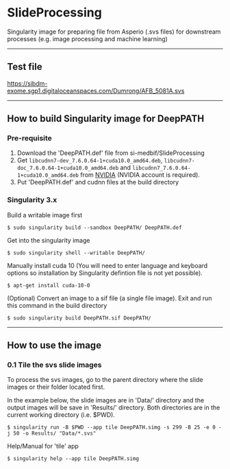 # SlideProcessing
Singularity image for preparing file from Asperio (.svs files) for downstream processes (e.g. image processing and machine learning)

---
## Test file
https://sibdm-exome.sgp1.digitaloceanspaces.com/Dumrong/AFB_5081A.svs

---
## How to build Singularity image for DeepPATH

### Pre-requisite
1. Download the 'DeepPATH.def' file from si-medbif/SlideProcessing
2. Get `libcudnn7-dev_7.6.0.64-1+cuda10.0_amd64.deb`, `libcudnn7-doc_7.6.0.64-1+cuda10.0_amd64.deb` and `libcudnn7_7.6.0.64-1+cuda10.0_amd64.deb` from [NVIDIA](https://developer.nvidia.com/rdp/form/cudnn-download-survey) (NVIDIA account is required).
3. Put 'DeepPATH.def' and cudnn files at the build directory

### Singularity 3.x
Build a writable image first
```shell
$ sudo singularity build --sandbox DeepPATH/ DeepPATH.def
```
Get into the singularity image 
```shell
$ sudo singularity shell --writable DeepPATH/
```
Manually install cuda 10 (You will need to enter language and keyboard options so installation by Singularity defintion file is not yet possible).
```shell
$ apt-get install cuda-10-0
```

(Optional) Convert an image to a sif file (a single file image). Exit and run this command in the build directory
```shell
$ sudo singularity build DeepPATH.sif DeepPATH/
```

---
## How to use the image

### 0.1 Tile the svs slide images

To process the svs images, go to the parent directory where the slide images or their folder located first. 

In the example below, the slide images are in 'Data/' directory and the output images will be save in 'Results/' directory. Both directories are in the current working directory (i.e. $PWD).

```shell
$ singularity run -B $PWD --app tile DeepPATH.simg -s 299 -B 25 -e 0 -j 50 -o Results/ "Data/*.svs"
```
Help/Manual for 'tile' app
```shell
$ singularity help --app tile DeepPATH.simg 
```
